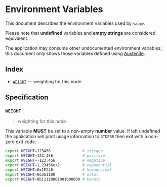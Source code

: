 # Environment Variables

This document describes the environment variables used by `<app>`.

Please note that **undefined** variables and **empty strings** are considered
equivalent.

The application may consume other undocumented environment variables; this
document only shows those variables defined using [Austenite].

[austenite]: https://github.com/ezzatron/austenite

## Index

- [`WEIGHT`](#WEIGHT) — weighting for this node

## Specification

### `WEIGHT`

> weighting for this node

This variable **MUST** be set to a non-empty **number** value.
If left undefined the application will print usage information to `STDERR` then
exit with a non-zero exit code.

```sh
export WEIGHT=123456              # integer
export WEIGHT=123.456             # positive
export WEIGHT=-123.456            # negative
export WEIGHT=1.23456e+2          # exponential
export WEIGHT=0x1E240             # hexadecimal
export WEIGHT=0o361100            # octal
export WEIGHT=0b11110001001000000 # binary
```
